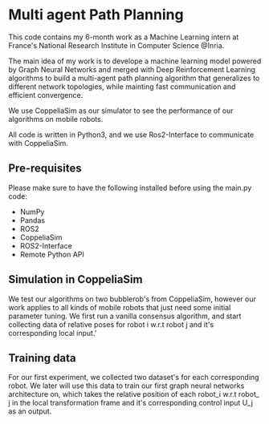 # Multi agent Path Planning
This code contains my 6-month work as a Machine Learning intern at France's National Research Institute in Computer Science @Inria.

The main idea of my work is to develope a machine learning model powered by Graph Neural Networks and merged with Deep Reinforcement Learning algorithms 
to build a multi-agent path planning algorithm that generalizes to different network topologies, while mainting fast communication and efficient convergence.

We use CoppeliaSim as our simulator to see the performance of our algorithms on mobile robots.

All code is written in Python3, and we use Ros2-Interface to communicate with CoppeliaSim.

 
## Pre-requisites 
Please make sure to have the following installed before using the main.py code:
* NumPy 
* Pandas
* ROS2 
* CoppeliaSim 
* ROS2-Interface
* Remote Python API


## Simulation in CoppeliaSim 
We test our algorithms on two bubblerob's from CoppeliaSim, however our work applies to all kinds of mobile robots that just need some initial parameter tuning.
We first run a vanilla consensus algorithm, and start collecting data of relative poses for robot i w.r.t robot j and it's corresponding local input.'

## Training data
For our first experiment, we collected two dataset's for each corresponding robot. We later will use this data to train our first graph neural networks architecture on, 
which takes the relative position of each robot_i w.r.t robot_ j in the local transformation frame and it's corresponding control input U_j as an output.